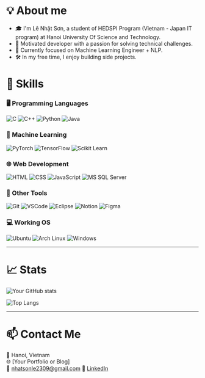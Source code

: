 # 💡 About me

- 🎓 I'm Lê Nhật Sơn, a student of HEDSPI Program (Vietnam - Japan IT program) at Hanoi University Of Science and Technology.
- 💼 Motivated developer with a passion for solving technical challenges.
- 🎯 Currently focused on Machine Learning Engineer + NLP.
- 🛠️ In my free time, I enjoy building side projects.

# 🧠 Skills

### 🖥️ Programming Languages  
![C](https://img.shields.io/badge/C-00599C?style=flat-square&logo=c&logoColor=white)
![C++](https://img.shields.io/badge/C++-00599C?style=flat-square&logo=c%2B%2B&logoColor=white)
![Python](https://img.shields.io/badge/Python-yellow?style=flat-square&logo=python)
![Java](https://img.shields.io/badge/Java-orange?style=flat-square&logo=java)

### 🤖 Machine Learning  
![PyTorch](https://img.shields.io/badge/PyTorch-EE4C2C?style=flat-square&logo=pytorch&logoColor=white)
![TensorFlow](https://img.shields.io/badge/TensorFlow-FF6F00?style=flat-square&logo=tensorflow&logoColor=white)
![Scikit Learn](https://img.shields.io/badge/Scikit--Learn-F7931E?style=flat-square&logo=scikit-learn&logoColor=white)

### 🌐 Web Development  
![HTML](https://img.shields.io/badge/HTML5-E34F26?style=flat-square&logo=html5&logoColor=white)
![CSS](https://img.shields.io/badge/CSS3-1572B6?style=flat-square&logo=css3&logoColor=white)
![JavaScript](https://img.shields.io/badge/JavaScript-F7DF1E?style=flat-square&logo=javascript&logoColor=black)
![MS SQL Server](https://img.shields.io/badge/SQL%20Server-CC2927?style=flat-square&logo=microsoft-sql-server&logoColor=white)

### 🔧 Other Tools  
![Git](https://img.shields.io/badge/Git-F05032?style=flat-square&logo=git&logoColor=white)
![VSCode](https://img.shields.io/badge/VSCode-007ACC?style=flat-square&logo=visual-studio-code&logoColor=white)
![Eclipse](https://img.shields.io/badge/Eclipse-2C2255?style=flat-square&logo=eclipse&logoColor=white)
![Notion](https://img.shields.io/badge/Notion-000000?style=flat-square&logo=notion&logoColor=white)
![Figma](https://img.shields.io/badge/Figma-F24E1E?style=flat-square&logo=figma&logoColor=white)

### 💻 Working OS  
![Ubuntu](https://img.shields.io/badge/Ubuntu-E95420?style=flat-square&logo=ubuntu&logoColor=white)
![Arch Linux](https://img.shields.io/badge/Arch-1793D1?style=flat-square&logo=arch-linux&logoColor=white)
![Windows](https://img.shields.io/badge/Windows-0078D6?style=flat-square&logo=windows&logoColor=white)

---

# 📈 Stats

![Your GitHub stats](https://github-readme-stats.vercel.app/api?username=your-github-username&show_icons=true&theme=github_dark&count_private=true)

![Top Langs](https://github-readme-stats.vercel.app/api/top-langs/?username=your-github-username&layout=compact&theme=github_dark)

---

# 📫 Contact Me

📍 Hanoi, Vietnam  
🌐 [Your Portfolio or Blog]  
📧 nhatsonle2309@gmail.com
🔗 [LinkedIn](https://linkedin.com/in/your-link)
